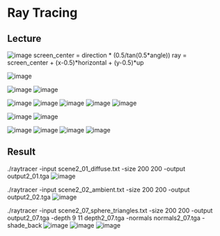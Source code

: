 # Ray Tracing

## Lecture
![image](https://user-images.githubusercontent.com/76250553/180650309-37fdb7a8-b5e0-4eff-bf79-b350132f0b8e.png)
screen_center = direction * (0.5/tan(0.5*angle))
ray = screen_center + (x-0.5)*horizontal + (y-0.5)*up

![image](https://user-images.githubusercontent.com/76250553/180650649-34601112-9944-4fd0-a765-27f7236ab53a.png)

![image](https://user-images.githubusercontent.com/76250553/180650689-2a8db4b8-fa34-4e11-b6d7-3993681c9e65.png)
![image](https://user-images.githubusercontent.com/76250553/180650703-7364844c-27c6-466a-9944-b6a842feabc5.png)

![image](https://user-images.githubusercontent.com/76250553/180650744-e120edff-4250-46eb-8f18-aee5b2ec1370.png)
![image](https://user-images.githubusercontent.com/76250553/180650755-a4c16115-9b88-441d-a298-978b215cf724.png)
![image](https://user-images.githubusercontent.com/76250553/180650767-c7f3b967-05e5-4a3a-8367-e895e991e282.png)
![image](https://user-images.githubusercontent.com/76250553/180650781-ce2e6b8e-3a0d-4392-ba23-8706cbc0a7e7.png)
![image](https://user-images.githubusercontent.com/76250553/180650801-f67efdbf-8ebc-494a-8d46-df2fe05ad63a.png)

![image](https://user-images.githubusercontent.com/76250553/180650948-7d46c7ed-704a-495d-a185-854bfc9a3324.png)
![image](https://user-images.githubusercontent.com/76250553/180651104-3fcaed53-e76a-4832-90c2-7b400a817b74.png)

![image](https://user-images.githubusercontent.com/76250553/180651153-d89575e6-8d84-43e5-ad2e-30eff3e518f7.png)
![image](https://user-images.githubusercontent.com/76250553/180651163-4473addf-eb94-455c-86e0-89b516a7d856.png)
![image](https://user-images.githubusercontent.com/76250553/180651167-37a1a651-5aa0-4148-a99b-fa50359d0842.png)
![image](https://user-images.githubusercontent.com/76250553/180651189-86c5a3d5-a043-489e-89d5-85270588c742.png)

## Result
./raytracer -input scene2_01_diffuse.txt -size 200 200 -output output2_01.tga
![image](https://user-images.githubusercontent.com/76250553/180651244-d5db08d0-dd08-4d2c-bc56-553650b25be8.png)

./raytracer -input scene2_02_ambient.txt -size 200 200 -output output2_02.tga
![image](https://user-images.githubusercontent.com/76250553/180651272-e16c53d5-29ff-41a1-8b76-058eee14afdf.png)

./raytracer -input scene2_07_sphere_triangles.txt -size 200 200 -output output2_07.tga -depth 9 11 depth2_07.tga -normals normals2_07.tga -shade_back
![image](https://user-images.githubusercontent.com/76250553/180651345-376e2cb7-3cdc-4318-9980-1656629d8f96.png)
![image](https://user-images.githubusercontent.com/76250553/180651376-da0b83ba-e94e-4503-a0a7-ef1de85f1ca2.png)
![image](https://user-images.githubusercontent.com/76250553/180651541-7a6621aa-9bc3-42ac-91a1-ff47a127d011.png)
